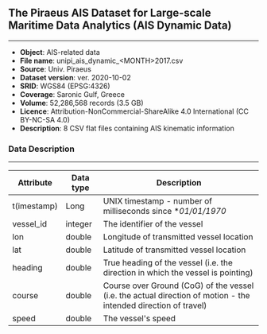 ## The Piraeus AIS Dataset for Large-scale Maritime Data Analytics (AIS Dynamic Data)
---

  * **Object**: AIS-related data
  * **File name**: unipi_ais_dynamic_\<MONTH\>2017.csv
  * **Source**: Univ. Piraeus
  * **Dataset version**: ver. 2020-10-02
  * **SRID**: WGS84 (EPSG:4326)
  * **Coverage**: Saronic Gulf, Greece
  * **Volume**: 52,286,568 records (3.5 GB)
  * **Licence**: Attribution-NonCommercial-ShareAlike 4.0 International (CC BY-NC-SA 4.0)
  * **Description**: 8 CSV flat files containing AIS kinematic information

### Data Description
---

| Attribute   	| Data type 	| Description                                                                                                     	|
|-------------	|-----------	|-----------------------------------------------------------------------------------------------------------------	|
| t(imestamp) 	| Long      	| UNIX timestamp - number of milliseconds since **01/01/1970*                                                     	|
| vessel_id    	| integer   	| The identifier of the vessel                                          											|
| lon         	| double    	| Longitude of transmitted vessel location                                                                        	|
| lat         	| double    	| Latitude of transmitted vessel location                                                                         	|
| heading     	| double    	| True heading of the vessel (i.e. the direction in which the vessel is pointing)                                 	|
| course      	| double    	| Course over Ground (CoG) of the vessel (i.e. the actual direction of motion - the intended direction of travel) 	|
| speed       	| double    	| The vessel's speed                                                                                              	|
